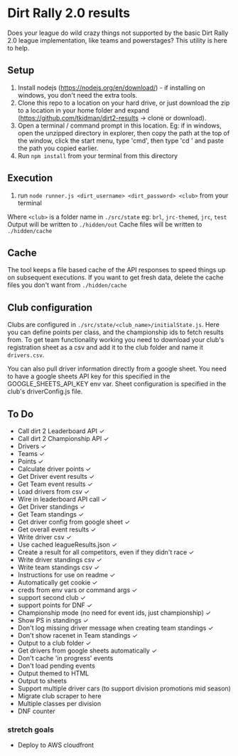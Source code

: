 # Dirt Rally 2.0 results

Does your league do wild crazy things not supported by the basic Dirt Rally 2.0 league implementation, like teams and powerstages? This utility is here to help.

## Setup

1. Install nodejs (https://nodejs.org/en/download/) - if installing on windows, you don't need the extra tools.
1. Clone this repo to a location on your hard drive, or just download the zip to a location in your home folder and expand (https://github.com/tkidman/dirt2-results -> clone or download).
1. Open a terminal / command prompt in this location. Eg: if in windows, open the unzipped directory in explorer, then copy the path at the top of the window, click the start menu, type 'cmd', then type 'cd ' and paste the path you copied earlier.
1. Run `npm install` from your terminal from this directory

## Execution

1. run `node runner.js <dirt_username> <dirt_password> <club>` from your terminal

Where `<club>` is a folder name in `./src/state` eg: `brl`, `jrc-themed`, `jrc`, `test`  
Output will be written to `./hidden/out`
Cache files will be written to `./hidden/cache`

## Cache

The tool keeps a file based cache of the API responses to speed things up on subsequent executions.  If you want to get fresh data, delete the 
cache files you don't want from `./hidden/cache`

## Club configuration

Clubs are configured in `./src/state/<club_name>/initialState.js`. Here you can define points per class, and the championship ids to fetch results from. 
To get team functionality working you need to download your club's registration sheet as a csv and add it to the club folder and name it `drivers.csv`.

You can also pull driver information directly from a google sheet. You need to have a google sheets API key for this specified in the GOOGLE_SHEETS_API_KEY env var. Sheet configuration is specified in the club's driverConfig.js file.
 
## To Do
* Call dirt 2 Leaderboard API ✓
* Call dirt 2 Championship API ✓
* Drivers ✓
* Teams ✓
* Points ✓
* Calculate driver points ✓
* Get Driver event results ✓
* Get Team event results ✓
* Load drivers from csv ✓
* Wire in leaderboard API call ✓
* Get Driver standings ✓
* Get Team standings ✓
* Get driver config from google sheet ✓
* Get overall event results ✓
* Write driver csv ✓
* Use cached leagueResults.json ✓
* Create a result for all competitors, even if they didn't race ✓
* Write driver standings csv ✓
* Write team standings csv ✓
* Instructions for use on readme ✓
* Automatically get cookie ✓
* creds from env vars or command args ✓
* support second club ✓
* support points for DNF ✓
* Championship mode (no need for event ids, just championship) ✓
* Show PS in standings ✓
* Don't log missing driver message when creating team standings ✓ 
* Don't show racenet in Team standings ✓
* Output to a club folder ✓
* Get drivers from google sheets automatically ✓
* Don't cache 'in progress' events 
* Don't load pending events
* Output themed to HTML
* Output to sheets
* Support multiple driver cars (to support division promotions mid season)
* Migrate club scraper to here
* Multiple classes per division
* DNF counter

### stretch goals
* Deploy to AWS cloudfront
